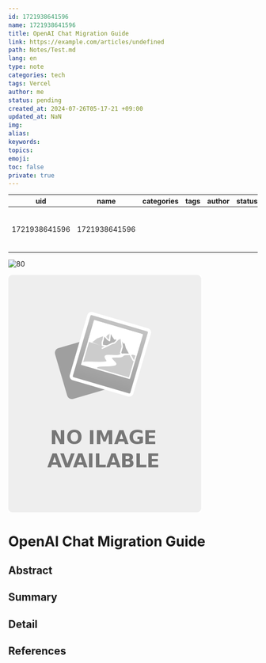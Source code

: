 ```yaml
---
id: 1721938641596
name: 1721938641596
title: OpenAI Chat Migration Guide
link: https://example.com/articles/undefined
path: Notes/Test.md
lang: en
type: note
categories: tech
tags: Vercel
author: me
status: pending
created_at: 2024-07-26T05-17-21 +09:00
updated_at: NaN
img: 
alias: 
keywords: 
topics: 
emoji: 
toc: false
private: true
---
```


|               uid                |        name         | categories | tags | author | status |                       created_at                        | updated_at                                                    |
|:--------------------------------:|:-------------------:|:----------:|:----:|:------:|:------:|:----------------------------------------------------:| ---------------------------------------------------------- |
| 1721938641596 | 1721938641596 | | | || 2024-07-26T05-17-21 +09:00 | NaN |

![80](logo.png)

![%|200](noimage.png)

# OpenAI Chat Migration Guide


## Abstract



## Summary



## Detail



## References



